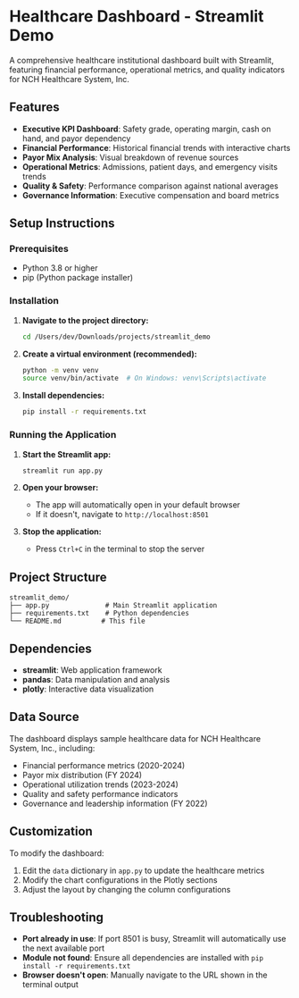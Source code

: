 # Healthcare Dashboard - Streamlit Demo

A comprehensive healthcare institutional dashboard built with Streamlit, featuring financial performance, operational metrics, and quality indicators for NCH Healthcare System, Inc.

## Features

- **Executive KPI Dashboard**: Safety grade, operating margin, cash on hand, and payor dependency
- **Financial Performance**: Historical financial trends with interactive charts
- **Payor Mix Analysis**: Visual breakdown of revenue sources
- **Operational Metrics**: Admissions, patient days, and emergency visits trends
- **Quality & Safety**: Performance comparison against national averages
- **Governance Information**: Executive compensation and board metrics

## Setup Instructions

### Prerequisites
- Python 3.8 or higher
- pip (Python package installer)

### Installation

1. **Navigate to the project directory:**
   ```bash
   cd /Users/dev/Downloads/projects/streamlit_demo
   ```

2. **Create a virtual environment (recommended):**
   ```bash
   python -m venv venv
   source venv/bin/activate  # On Windows: venv\Scripts\activate
   ```

3. **Install dependencies:**
   ```bash
   pip install -r requirements.txt
   ```

### Running the Application

1. **Start the Streamlit app:**
   ```bash
   streamlit run app.py
   ```

2. **Open your browser:**
   - The app will automatically open in your default browser
   - If it doesn't, navigate to `http://localhost:8501`

3. **Stop the application:**
   - Press `Ctrl+C` in the terminal to stop the server

## Project Structure

```
streamlit_demo/
├── app.py              # Main Streamlit application
├── requirements.txt    # Python dependencies
└── README.md          # This file
```

## Dependencies

- **streamlit**: Web application framework
- **pandas**: Data manipulation and analysis
- **plotly**: Interactive data visualization

## Data Source

The dashboard displays sample healthcare data for NCH Healthcare System, Inc., including:
- Financial performance metrics (2020-2024)
- Payor mix distribution (FY 2024)
- Operational utilization trends (2023-2024)
- Quality and safety performance indicators
- Governance and leadership information (FY 2022)

## Customization

To modify the dashboard:
1. Edit the `data` dictionary in `app.py` to update the healthcare metrics
2. Modify the chart configurations in the Plotly sections
3. Adjust the layout by changing the column configurations

## Troubleshooting

- **Port already in use**: If port 8501 is busy, Streamlit will automatically use the next available port
- **Module not found**: Ensure all dependencies are installed with `pip install -r requirements.txt`
- **Browser doesn't open**: Manually navigate to the URL shown in the terminal output
